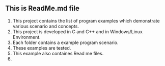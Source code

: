 This is ReadMe.md file
----------------------

1. This project contains the list of program examples which demonstrate various scenario and concepts.
2. This project is developed in C and C++ and in Windows/Linux Environment.
3. Each folder contains a example program scenario.
4. These examples are tested.
5. This example also containes Read me files.
6.






